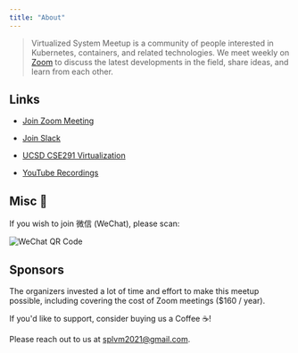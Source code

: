 ```yaml
---
title: "About"
---
```


> Virtualized System Meetup is a community of people interested in Kubernetes, containers, and related technologies. We meet weekly on [Zoom](https://us06web.zoom.us/j/87491153577?pwd=wwALFzPt4YLqs3V7TyUaHON6apmKoI.1) to discuss the latest developments in the field, share ideas, and learn from each other.

## Links

- [Join Zoom Meeting](https://us06web.zoom.us/j/87491153577?pwd=wwALFzPt4YLqs3V7TyUaHON6apmKoI.1)

- [Join Slack](https://join.slack.com/t/splvm/shared_invite/zt-11c7tkyoy-gNOtZWwSZsE2UFOtXBw2Wg)

- [UCSD CSE291 Virtualization](https://cseweb.ucsd.edu/~yiying/cse291-winter22/reading/)

- [YouTube Recordings](https://www.youtube.com/playlist?list=PLUpsD1kYgnngejVkpf446FoNwwgivokkK)

## Misc 📝

If you wish to join 微信 (WeChat), please scan:


![WeChat QR Code](/virtsys-meetup/images/WeChat-03-22.jpg)

## Sponsors

The organizers invested a lot of time and effort to make this meetup possible, including covering the cost of Zoom meetings ($160 / year). 

If you'd like to support, consider buying us a Coffee ☕️! 

Please reach out to us at splvm2021@gmail.com.


